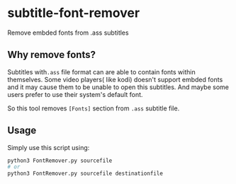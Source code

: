 # subtitle-font-remover
Remove embded fonts from .ass subtitles 

## Why remove fonts?
Subtitles with`.ass` file format can are able to contain fonts within themselves. Some video players( like kodi) doesn't support embded fonts and it may cause them to be unable to open this subtitles. And maybe some users prefer to use their system's default font.

So this tool removes `[Fonts]` section from `.ass` subtitle file.

## Usage
Simply use this script using:
```bash
python3 FontRemover.py sourcefile
# or
python3 FontRemover.py sourcefile destinationfile
```
